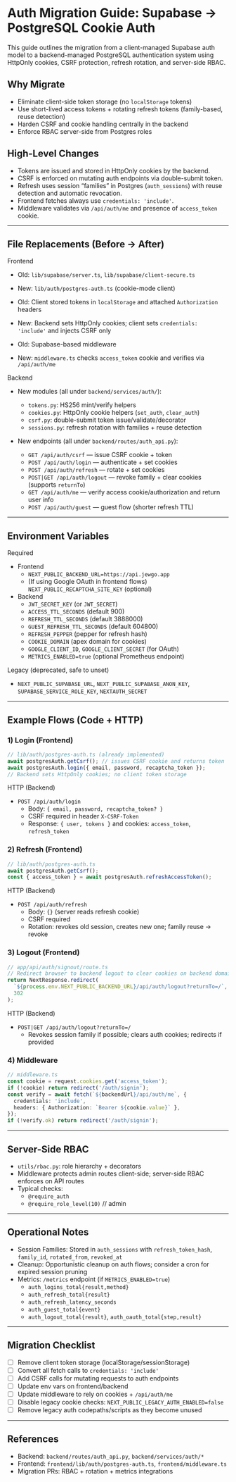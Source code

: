 # Auth Migration Guide: Supabase → PostgreSQL Cookie Auth

This guide outlines the migration from a client-managed Supabase auth model to a backend-managed PostgreSQL authentication system using HttpOnly cookies, CSRF protection, refresh rotation, and server-side RBAC.

## Why Migrate
- Eliminate client-side token storage (no `localStorage` tokens)
- Use short-lived access tokens + rotating refresh tokens (family-based, reuse detection)
- Harden CSRF and cookie handling centrally in the backend
- Enforce RBAC server-side from Postgres roles

## High-Level Changes
- Tokens are issued and stored in HttpOnly cookies by the backend.
- CSRF is enforced on mutating auth endpoints via double-submit token.
- Refresh uses session “families” in Postgres (`auth_sessions`) with reuse detection and automatic revocation.
- Frontend fetches always use `credentials: 'include'`.
- Middleware validates via `/api/auth/me` and presence of `access_token` cookie.

---

## File Replacements (Before → After)

Frontend
- Old: `lib/supabase/server.ts`, `lib/supabase/client-secure.ts`
- New: `lib/auth/postgres-auth.ts` (cookie-mode client)

- Old: Client stored tokens in `localStorage` and attached `Authorization` headers
- New: Backend sets HttpOnly cookies; client sets `credentials: 'include'` and injects CSRF only

- Old: Supabase-based middleware
- New: `middleware.ts` checks `access_token` cookie and verifies via `/api/auth/me`

Backend
- New modules (all under `backend/services/auth/`):
  - `tokens.py`: HS256 mint/verify helpers
  - `cookies.py`: HttpOnly cookie helpers (`set_auth`, `clear_auth`)
  - `csrf.py`: double-submit token issue/validate/decorator
  - `sessions.py`: refresh rotation with families + reuse detection

- New endpoints (all under `backend/routes/auth_api.py`):
  - `GET /api/auth/csrf` — issue CSRF cookie + token
  - `POST /api/auth/login` — authenticate + set cookies
  - `POST /api/auth/refresh` — rotate + set cookies
  - `POST|GET /api/auth/logout` — revoke family + clear cookies (supports `returnTo`)
  - `GET /api/auth/me` — verify access cookie/authorization and return user info
  - `POST /api/auth/guest` — guest flow (shorter refresh TTL)

---

## Environment Variables

Required
- Frontend
  - `NEXT_PUBLIC_BACKEND_URL=https://api.jewgo.app`
  - (If using Google OAuth in frontend flows) `NEXT_PUBLIC_RECAPTCHA_SITE_KEY` (optional)
- Backend
  - `JWT_SECRET_KEY` (or `JWT_SECRET`)
  - `ACCESS_TTL_SECONDS` (default 900)
  - `REFRESH_TTL_SECONDS` (default 3888000)
  - `GUEST_REFRESH_TTL_SECONDS` (default 604800)
  - `REFRESH_PEPPER` (pepper for refresh hash)
  - `COOKIE_DOMAIN` (apex domain for cookies)
  - `GOOGLE_CLIENT_ID`, `GOOGLE_CLIENT_SECRET` (for OAuth)
  - `METRICS_ENABLED=true` (optional Prometheus endpoint)

Legacy (deprecated, safe to unset)
- `NEXT_PUBLIC_SUPABASE_URL`, `NEXT_PUBLIC_SUPABASE_ANON_KEY`, `SUPABASE_SERVICE_ROLE_KEY`, `NEXTAUTH_SECRET`

---

## Example Flows (Code + HTTP)

### 1) Login (Frontend)
```ts
// lib/auth/postgres-auth.ts (already implemented)
await postgresAuth.getCsrf(); // issues CSRF cookie and returns token
await postgresAuth.login({ email, password, recaptcha_token });
// Backend sets HttpOnly cookies; no client token storage
```

HTTP (Backend)
- `POST /api/auth/login`
  - Body: `{ email, password, recaptcha_token? }`
  - CSRF required in header `X-CSRF-Token`
  - Response: `{ user, tokens }` and cookies: `access_token`, `refresh_token`

### 2) Refresh (Frontend)
```ts
// lib/auth/postgres-auth.ts
await postgresAuth.getCsrf();
const { access_token } = await postgresAuth.refreshAccessToken();
```

HTTP (Backend)
- `POST /api/auth/refresh`
  - Body: `{}` (server reads refresh cookie)
  - CSRF required
  - Rotation: revokes old session, creates new one; family reuse → revoke

### 3) Logout (Frontend)
```ts
// app/api/auth/signout/route.ts
// Redirect browser to backend logout to clear cookies on backend domain
return NextResponse.redirect(
  `${process.env.NEXT_PUBLIC_BACKEND_URL}/api/auth/logout?returnTo=/`,
  302
);
```

HTTP (Backend)
- `POST|GET /api/auth/logout?returnTo=/`
  - Revokes session family if possible; clears auth cookies; redirects if provided

### 4) Middleware
```ts
// middleware.ts
const cookie = request.cookies.get('access_token');
if (!cookie) return redirect('/auth/signin');
const verify = await fetch(`${backendUrl}/api/auth/me`, {
  credentials: 'include',
  headers: { Authorization: `Bearer ${cookie.value}` },
});
if (!verify.ok) return redirect('/auth/signin');
```

---

## Server-Side RBAC
- `utils/rbac.py`: role hierarchy + decorators
- Middleware protects admin routes client-side; server-side RBAC enforces on API routes
- Typical checks:
  - `@require_auth`
  - `@require_role_level(10)` // admin

---

## Operational Notes
- Session Families: Stored in `auth_sessions` with `refresh_token_hash`, `family_id`, `rotated_from`, `revoked_at`
- Cleanup: Opportunistic cleanup on auth flows; consider a cron for expired session pruning
- Metrics: `/metrics` endpoint (if `METRICS_ENABLED=true`)
  - `auth_logins_total{result,method}`
  - `auth_refresh_total{result}`
  - `auth_refresh_latency_seconds`
  - `auth_guest_total{event}`
  - `auth_logout_total{result}`, `auth_oauth_total{step,result}`

---

## Migration Checklist
- [ ] Remove client token storage (localStorage/sessionStorage)
- [ ] Convert all fetch calls to `credentials: 'include'`
- [ ] Add CSRF calls for mutating requests to auth endpoints
- [ ] Update env vars on frontend/backend
- [ ] Update middleware to rely on cookies + `/api/auth/me`
- [ ] Disable legacy cookie checks: `NEXT_PUBLIC_LEGACY_AUTH_ENABLED=false`
- [ ] Remove legacy auth codepaths/scripts as they become unused

---

## References
- Backend: `backend/routes/auth_api.py`, `backend/services/auth/*`
- Frontend: `frontend/lib/auth/postgres-auth.ts`, `frontend/middleware.ts`
- Migration PRs: RBAC + rotation + metrics integrations
